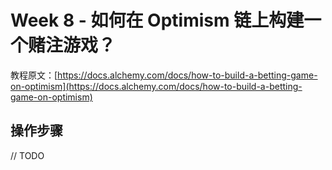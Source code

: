 # Week 8 - 如何在 Optimism 链上构建一个赌注游戏？

教程原文：[https://docs.alchemy.com/docs/how-to-build-a-betting-game-on-optimism](https://docs.alchemy.com/docs/how-to-build-a-betting-game-on-optimism)

## 操作步骤

// TODO